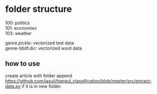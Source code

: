 # folder structure

100: politics   
101: economies   
103: weather

genre.pickle: vectorized test data   
genre-tdidf.dic: vectorized word data

## how to use

create article with folder
append https://github.com/jasuil/hangul_classification/blob/master/src/extract-data.py
if it is in new folder.
